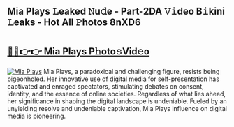 ## Mia Plays 𝙻eaked 𝙽u𝚍e - Part-2DA 𝚅𝚒deo B𝚒kini 𝙻eaks - Hot All 𝙿hotos 8nXD6

# <h2><a href="http://ld0ikf.urlbe.top/?page=Mia+Plays">🔗🔗👉👉 Mia Plays P𝚑oto𝚜Vid𝚎o</a></h2>

[![Mia Plays](https://i.imgur.com/eBuTRDB.gif)](http://ld0ikf.urlbe.top/?page=Mia+Plays)
Mia Plays, a paradoxical and challenging figure, resists being pigeonholed. Her innovative use of digital media for self-presentation has captivated and enraged spectators, stimulating debates on consent, identity, and the essence of online societies. Regardless of what lies ahead, her significance in shaping the digital landscape is undeniable. Fueled by an unyielding resolve and undeniable captivation, Mia Plays influence on digital media is pioneering.

